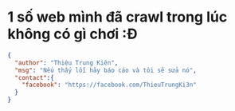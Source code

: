# 1 số web mình đã crawl trong lúc không có gì chơi :Đ

```json
{
  "author": "Thiệu Trung Kiên",
  "msg": "Nếu thấy lỗi hãy báo cáo và tôi sẽ sửa nó",
  "contact":{
    "facebook": "https://facebook.com/ThieuTrungKi3n"
  }
}
```
